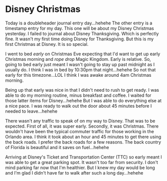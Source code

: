 # Disney Christmas

Today is a doubleheader journal entry day...hehehe The other entry is a timestamp entry for my day. This one will be about my Disney Christmas yesterday. I failed to journal about Disney Thanksgiving. Which is perfectly fine. It wasn't my first time doing Disney for Thanksgiving. But this is my first Christmas at Disney. It is so special.

I went to bed *early* on Christmas Eve expecting that I'd want to get up early Christmas morning and *rope drop* Magic Kingdom. Early is relative. So, going to bed early just meant I wasn't going to stay up past midnight as I usually do. I think I was in bed by 10:30pm that night...hehehe So not that early for this timezone...LOL I think I was awake around 4am Christmas morning.

Being up that early was nice in that I didn't need to rush to get ready. I was able to do my morning routine, minus breakfast and coffee. I waited for those latter items for Disney...hehehe But I was able to do everything else at a nice pace. I was ready to walk out the door about 45 minutes before I needed to leave...hehehe

There wasn't any traffic to speak of on my way to Disney. That was to be expected. First of all, it was super early. Secondly, it was Christmas. There wouldn't have been the typical commuter traffic for those working in the Orlando area. I think it took about an hour and 45 minutes to get there using the back roads. I prefer the back roads for a few reasons. The back country of Florida is beautiful and it saves on fuel...hehehe

Arriving at Disney's Ticket and Transportation Center (TTC) so early meant I was able to get a great parking spot. It wasn't too far from security. I don't mind parking far now that I'm healthier. But I knew my day would be long and I'm glad I didn't have far to walk after such a long day...hehehe

